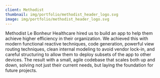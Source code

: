 ```yaml
---
client: Methodist
thumbnail: img/portfolio/methodist_header_logo.svg
image: img/portfolio/methodist_header_logo.svg
---
```

Methodist Le Bonheur Healthcare hired us to build an app to help them achieve higher efficiency in their organization. We achieved this with modern functional reactive techniques, code generation, powerful view routing techniques, clean internal modeling to avoid vendor lock-in, and careful structuring to allow them to deploy subsets of the app to other devices. The result with a small, agile codebase that scales both up and down, solving not just their current needs, but laying the foundation for future projects.
